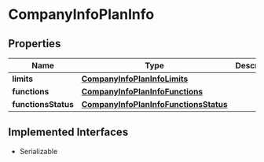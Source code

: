 

# CompanyInfoPlanInfo


## Properties

| Name | Type | Description | Notes |
|------------ | ------------- | ------------- | -------------|
|**limits** | [**CompanyInfoPlanInfoLimits**](CompanyInfoPlanInfoLimits.md) |  |  [optional] |
|**functions** | [**CompanyInfoPlanInfoFunctions**](CompanyInfoPlanInfoFunctions.md) |  |  [optional] |
|**functionsStatus** | [**CompanyInfoPlanInfoFunctionsStatus**](CompanyInfoPlanInfoFunctionsStatus.md) |  |  [optional] |


## Implemented Interfaces

* Serializable


